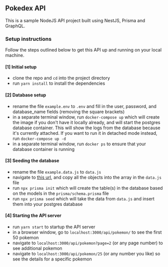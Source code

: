 ## Pokedex API

This is a sample NodeJS API project built using NestJS, Prisma and GraphQL.

### Setup instructions

Follow the steps outlined below to get this API up and running on your local machine.

#### [1] Initial setup

- clone the repo and `cd` into the project directory
- run `yarn install` to install the dependencies

#### [2] Database setup

- rename the file `example.env` to `.env` and fill in the user, password, and database_name fields (removing the square brackets)
- in a separate terminal window, run `docker-compose up` which will create the image if you don't have it locally already, and will start the postgres database container. This will show the logs from the database because it's currently attached. If you want to run it in detached mode instead, run `docker-compose up -d`
- in a separate terminal window, run `docker ps` to ensure that your database container is running

#### [3] Seeding the database

- rename the file `example.data.js` to `data.js`
- navigate to [this url](https://github.com/fanzeyi/pokemon.json/blob/master/pokedex.json), and copy all the objects into the array in the `data.js` file
- run `npx prisma init` which will create the table(s) in the database based on the models in the `prisma/schema.prisma` file
- run `npx prisma seed` which will take the data from `data.js` and insert them into your postgres database

#### [4] Starting the API server

- run `yarn start` to startup the API server
- in a browser window, go to `localhost:3000/api/pokemon/` to see the first 50 pokemon
- navigate to `localhost:3000/api/pokemon?page=2` (or any page number) to see additional pokemon
- navigate to `localhost:3000/api/pokemon/25` (or any number you like) so see the details for a specific pokemon
